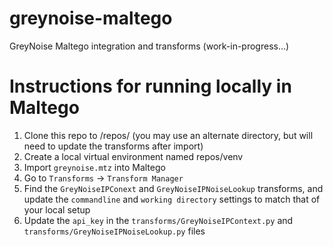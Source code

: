 # greynoise-maltego
GreyNoise Maltego integration and transforms (work-in-progress...)

# Instructions for running locally in Maltego

1. Clone this repo to /repos/ (you may use an alternate directory, but will need to update the
   transforms after import)
2. Create a local virtual environment named repos/venv
3. Import ``greynoise.mtz`` into Maltego
4. Go to `Transforms` -> `Transform Manager`
5. Find the ``GreyNoiseIPConext`` and ``GreyNoiseIPNoiseLookup`` transforms, and update the
   ``commandline`` and ``working directory`` settings to match that of your local setup
6. Update the ``api_key`` in the ``transforms/GreyNoiseIPContext.py`` and
   ``transforms/GreyNoiseIPNoiseLookup.py`` files
